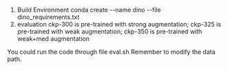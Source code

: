 1. Build Environment
conda create --name dino --file dino_requirements.txt
2. evaluation
ckp-300 is pre-trained with strong augmentation; 
ckp-325 is pre-trained with weak augmentation; 
ckp-350 is pre-trained with weak+med augmentation

You could run the code through file eval.sh 
Remember to modify the data path.